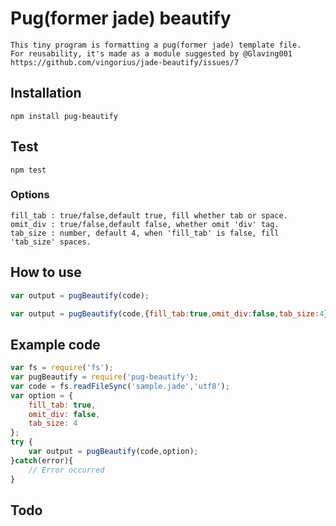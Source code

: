 # Pug(former jade) beautify
    This tiny program is formatting a pug(former jade) template file.
    For reusability, it's made as a module suggested by @Glaving001
    https://github.com/vingorius/jade-beautify/issues/7
## Installation
```shell
npm install pug-beautify
```
## Test
```shell
npm test
```
### Options
    fill_tab : true/false,default true, fill whether tab or space.
    omit_div : true/false,default false, whether omit 'div' tag.
    tab_size : number, default 4, when 'fill_tab' is false, fill 'tab_size' spaces.

## How to use
```javascript
var output = pugBeautify(code);
```
```javascript
var output = pugBeautify(code,{fill_tab:true,omit_div:false,tab_size:4});
```

## Example code
```javascript
var fs = require('fs');
var pugBeautify = require('pug-beautify');
var code = fs.readFileSync('sample.jade','utf8');
var option = {
    fill_tab: true,
    omit_div: false,
    tab_size: 4
};
try {
    var output = pugBeautify(code,option);
}catch(error){
    // Error occurred
}
```
## Todo

